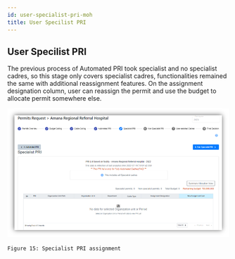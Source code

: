 ```yaml
---
id: user-specialist-pri-moh
title: User Specilist PRI
---
```


## User Specilist PRI

The previous process of Automated PRI took specialist and no specialist cadres, so this stage only covers specialist cadres, functionalities remained the same with additional reassignment features. On the assignment designation column, user can reassign the permit and use the budget to allocate permit somewhere else.

![img alt](/img/user_specialist_pri_fac.png)

    Figure 15: Specialist PRI assignment
